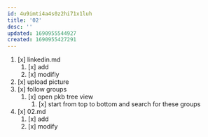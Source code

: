 ```yaml
---
id: 4u9imti4a4s0z2hi71x1luh
title: '02'
desc: ''
updated: 1690955544927
created: 1690955427291
---
```


1. [x] linkedin.md
    1. [x] add
    1. [x] modifiy
1. [x] upload picture
1. [x] follow groups
    1. [x] open pkb tree view
        1. [x] start from top to bottom and search for these groups
1. [x] 02.md
    1. [x] add
    1. [x] modify